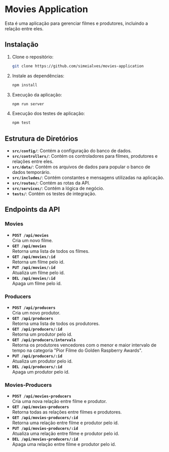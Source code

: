# Movies Application

Esta é uma aplicação para gerenciar filmes e produtores, incluindo a relação entre eles.

## Instalação

1. Clone o repositório:

   ```sh
   git clone https://github.com/simeialves/movies-application

   ```

2. Instale as dependências:

   ```sh
   npm install

   ```

3. Execução da aplicação:

   ```sh
   npm run server

   ```

4. Execução dos testes de aplicação:

   ```sh
   npm test

   ```

## Estrutura de Diretórios

- **`src/config/`**: Contém a configuração do banco de dados.
- **`src/controllers/`**: Contém os controladores para filmes, produtores e relações entre eles.
- **`src/data/`**: Contém os arquivos de dados para popular o banco de dados temporário.
- **`src/includes/`**: Contém constantes e mensagens utilizadas na aplicação.
- **`src/routes/`**: Contém as rotas da API.
- **`src/services/`**: Contém a lógica de negócio.
- **`tests/`**: Contém os testes de integração.

## Endpoints da API

### Movies

- **`POST /api/movies`**  
  Cria um novo filme.
- **`GET /api/movies`**  
  Retorna uma lista de todos os filmes.
- **`GET /api/movies/:id`**  
  Retorna um filme pelo id.
- **`PUT /api/movies/:id`**  
  Atualiza um filme pelo id.
- **`DEL /api/movies/:id`**  
  Apaga um filme pelo id.

### Producers

- **`POST /api/producers`**  
  Cria um novo produtor.
- **`GET /api/producers`**  
  Retorna uma lista de todos os produtores.
- **`GET /api/producers/:id`**  
  Retorna um produtor pelo id.
- **`GET /api/producers/intervals`**  
  Retorna os produtores vencedores com o menor e maior intervalo de tempo na categoria "Pior Filme do Golden Raspberry Awards".
- **`PUT /api/producers/:id`**  
  Atualiza um produtor pelo id.
- **`DEL /api/producers/:id`**  
  Apaga um produtor pelo id.

### Movies-Producers

- **`POST /api/movies-producers`**  
  Cria uma nova relação entre filme e produtor.
- **`GET /api/movies-producers`**  
  Retorna todas as relações entre filmes e produtores.
- **`GET /api/movies-producers/:id`**  
  Retorna uma relação entre filme e produtor pelo id.
- **`PUT /api/movies-producers/:id`**  
  Atualiza uma relação entre filme e produtor pelo id.
- **`DEL /api/movies-producers/:id`**  
  Apaga uma relação entre filme e produtor pelo id.
